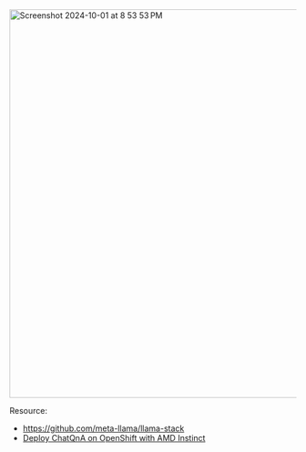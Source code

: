 <img width="682" alt="Screenshot 2024-10-01 at 8 53 53 PM" src="https://github.com/user-attachments/assets/2eecb5ee-c6c2-44a6-ae68-f144737ee1ff">

Resource:
- https://github.com/meta-llama/llama-stack
- [Deploy ChatQnA on OpenShift with AMD Instinct](https://developers.redhat.com/articles/2025/07/23/deploy-chatqna-openshift-amd-instinct)
